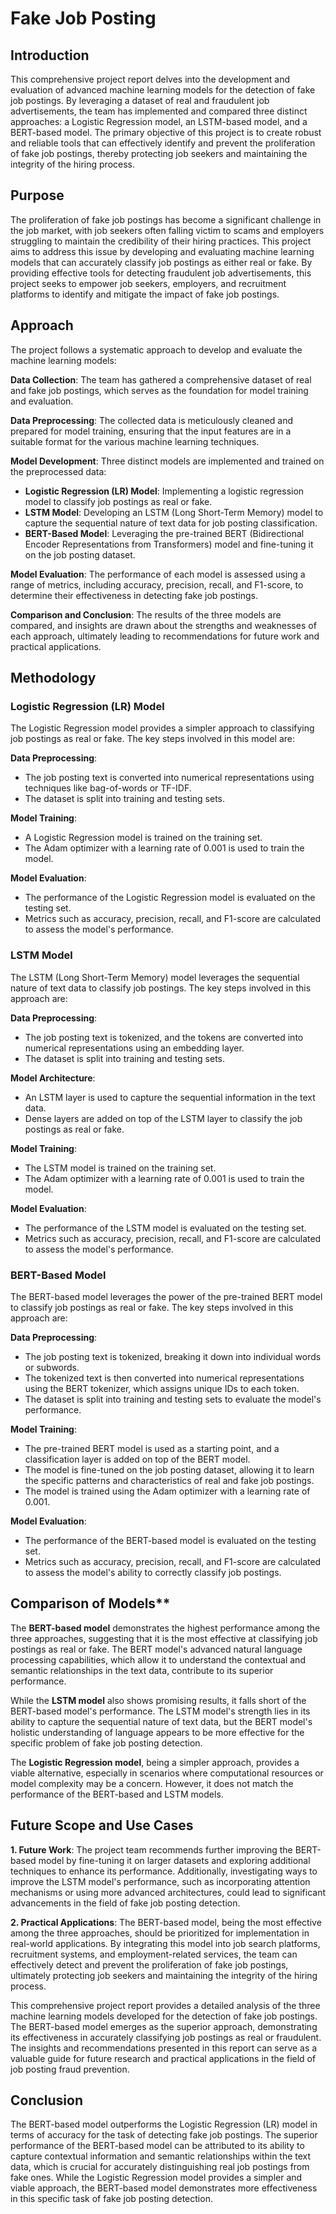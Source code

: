 # Fake Job Posting 

## Introduction
This comprehensive project report delves into the development and evaluation of advanced machine learning models for the detection of fake job postings. By leveraging a dataset of real and fraudulent job advertisements, the team has implemented and compared three distinct approaches: a Logistic Regression model, an LSTM-based model, and a BERT-based model. The primary objective of this project is to create robust and reliable tools that can effectively identify and prevent the proliferation of fake job postings, thereby protecting job seekers and maintaining the integrity of the hiring process.

## Purpose
The proliferation of fake job postings has become a significant challenge in the job market, with job seekers often falling victim to scams and employers struggling to maintain the credibility of their hiring practices. This project aims to address this issue by developing and evaluating machine learning models that can accurately classify job postings as either real or fake. By providing effective tools for detecting fraudulent job advertisements, this project seeks to empower job seekers, employers, and recruitment platforms to identify and mitigate the impact of fake job postings.

## Approach
The project follows a systematic approach to develop and evaluate the machine learning models:

 **Data Collection**: The team has gathered a comprehensive dataset of real and fake job postings, which serves as the foundation for model training and evaluation.

 **Data Preprocessing**: The collected data is meticulously cleaned and prepared for model training, ensuring that the input features are in a suitable format for the various machine learning techniques.

 **Model Development**: Three distinct models are implemented and trained on the preprocessed data:
 
- **Logistic Regression (LR) Model**: Implementing a logistic regression model to classify job postings as real or fake.
- **LSTM Model**: Developing an LSTM (Long Short-Term Memory) model to capture the sequential nature of text data for job posting classification.
- **BERT-Based Model**: Leveraging the pre-trained BERT (Bidirectional Encoder Representations from Transformers) model and fine-tuning it on the job posting dataset.

**Model Evaluation**: The performance of each model is assessed using a range of metrics, including accuracy, precision, recall, and F1-score, to determine their effectiveness in detecting fake job postings.

 **Comparison and Conclusion**: The results of the three models are compared, and insights are drawn about the strengths and weaknesses of each approach, ultimately leading to recommendations for future work and practical applications.

 ## Methodology

### Logistic Regression (LR) Model
The Logistic Regression model provides a simpler approach to classifying job postings as real or fake. The key steps involved in this model are:

**Data Preprocessing**:
- The job posting text is converted into numerical representations using techniques like bag-of-words or TF-IDF.
- The dataset is split into training and testing sets.

**Model Training**:
- A Logistic Regression model is trained on the training set.
- The Adam optimizer with a learning rate of 0.001 is used to train the model.

**Model Evaluation**:
- The performance of the Logistic Regression model is evaluated on the testing set.
- Metrics such as accuracy, precision, recall, and F1-score are calculated to assess the model's performance.


### LSTM Model
The LSTM (Long Short-Term Memory) model leverages the sequential nature of text data to classify job postings. The key steps involved in this approach are:

**Data Preprocessing**:
- The job posting text is tokenized, and the tokens are converted into numerical representations using an embedding layer.
- The dataset is split into training and testing sets.

**Model Architecture**:
- An LSTM layer is used to capture the sequential information in the text data.
- Dense layers are added on top of the LSTM layer to classify the job postings as real or fake.

**Model Training**:
- The LSTM model is trained on the training set.
- The Adam optimizer with a learning rate of 0.001 is used to train the model.

**Model Evaluation**:
- The performance of the LSTM model is evaluated on the testing set.
- Metrics such as accuracy, precision, recall, and F1-score are calculated to assess the model's performance.

### BERT-Based Model
The BERT-based model leverages the power of the pre-trained BERT model to classify job postings as real or fake. The key steps involved in this approach are:

**Data Preprocessing**:
- The job posting text is tokenized, breaking it down into individual words or subwords.
- The tokenized text is then converted into numerical representations using the BERT tokenizer, which assigns unique IDs to each token.
- The dataset is split into training and testing sets to evaluate the model's performance.


**Model Training**:
- The pre-trained BERT model is used as a starting point, and a classification layer is added on top of the BERT model.
- The model is fine-tuned on the job posting dataset, allowing it to learn the specific patterns and characteristics of real and fake job postings.
- The model is trained using the Adam optimizer with a learning rate of 0.001.

**Model Evaluation**:
- The performance of the BERT-based model is evaluated on the testing set.
- Metrics such as accuracy, precision, recall, and F1-score are calculated to assess the model's ability to correctly classify job postings.


## Comparison of Models**
The **BERT-based model** demonstrates the highest performance among the three approaches, suggesting that it is the most effective at classifying job postings as real or fake. The BERT model's advanced natural language processing capabilities, which allow it to understand the contextual and semantic relationships in the text data, contribute to its superior performance.

While the **LSTM model** also shows promising results, it falls short of the BERT-based model's performance. The LSTM model's strength lies in its ability to capture the sequential nature of text data, but the BERT model's holistic understanding of language appears to be more effective for the specific problem of fake job posting detection.

The **Logistic Regression model**, being a simpler approach, provides a viable alternative, especially in scenarios where computational resources or model complexity may be a concern. However, it does not match the performance of the BERT-based and LSTM models.

## Future Scope and Use Cases
**1. Future Work**: The project team recommends further improving the BERT-based model by fine-tuning it on larger datasets and exploring additional techniques to enhance its performance. Additionally, investigating ways to improve the LSTM model's performance, such as incorporating attention mechanisms or using more advanced architectures, could lead to significant advancements in the field of fake job posting detection.

**2. Practical Applications**: The BERT-based model, being the most effective among the three approaches, should be prioritized for implementation in real-world applications. By integrating this model into job search platforms, recruitment systems, and employment-related services, the team can effectively detect and prevent the proliferation of fake job postings, ultimately protecting job seekers and maintaining the integrity of the hiring process.

This comprehensive project report provides a detailed analysis of the three machine learning models developed for the detection of fake job postings. The BERT-based model emerges as the superior approach, demonstrating its effectiveness in accurately classifying job postings as real or fraudulent. The insights and recommendations presented in this report can serve as a valuable guide for future research and practical applications in the field of job posting fraud prevention.


## Conclusion
The BERT-based model outperforms the Logistic Regression (LR) model in terms of accuracy for the task of detecting fake job postings. 
The superior performance of the BERT-based model can be attributed to its ability to capture contextual information and semantic relationships within the text data, which is crucial for accurately distinguishing real job postings from fake ones.
While the Logistic Regression model provides a simpler and viable approach, the BERT-based model demonstrates more effectiveness in this specific task of fake job posting detection.
